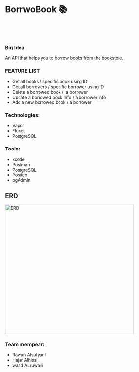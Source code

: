 # BorrwoBook 📚

<div>
<h3>
  <br/> <br/> </h3>   
 </div>   



### Big Idea
An API that helps you to borrow books from the bookstore.

### FEATURE LIST
 - Get all  books / specific book using ID
 - Get all borrowers / specific borrower using ID
 - Delete a borrowed book /  a borrower
 - Update a borrowed book Info / a borrower info
 - Add a new borrowed book / a borrower


### Technologies: 
 - Vapor
 - Flunet
 - PostgreSQL
 
### Tools: 
 - xcode
 - Postman
 - PostgreSQL
 - Postico
 - pgAdmin
 

## ERD 
<p align="center">
</p>
<img width="422" alt="ERD" src="https://user-images.githubusercontent.com/89946063/226659970-fe63aeea-f401-49fd-b8a3-6e0daaca936e.png">
 
 ### Team mempear: 
 - Rawan Alsufyani
 - Hajar Alhissi
 - waad ALruwaili
